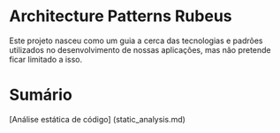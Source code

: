 # Architecture Patterns Rubeus

Este projeto nasceu como um guia a cerca das tecnologias e padrões utilizados no desenvolvimento de nossas aplicações, mas não pretende ficar limitado a isso.

# Sumário

[Análise estática de código] (static_analysis.md)